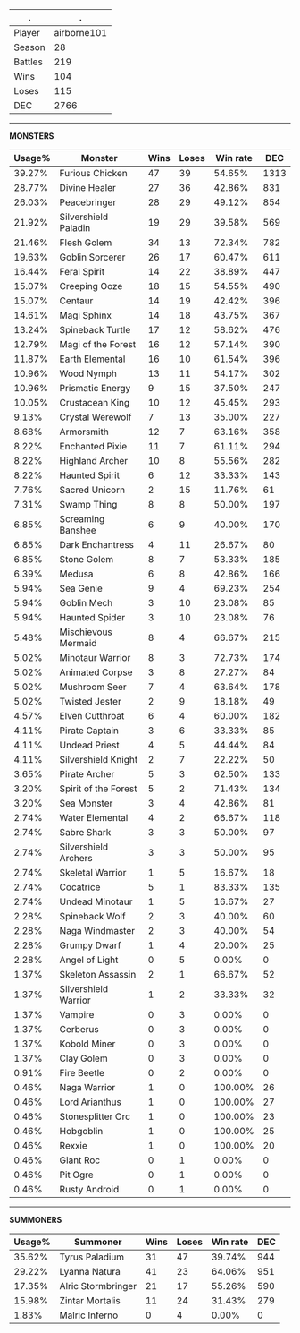 .|.
|-|-
Player|airborne101
Season|28
Battles|219
Wins|104
Loses|115
DEC|2766

---
**MONSTERS**

Usage%|Monster|Wins|Loses|Win rate|DEC|
-|-|-|-|-|-|
39.27%|Furious Chicken|47|39|54.65%|1313|
28.77%|Divine Healer|27|36|42.86%|831|
26.03%|Peacebringer|28|29|49.12%|854|
21.92%|Silvershield Paladin|19|29|39.58%|569|
21.46%|Flesh Golem|34|13|72.34%|782|
19.63%|Goblin Sorcerer|26|17|60.47%|611|
16.44%|Feral Spirit|14|22|38.89%|447|
15.07%|Creeping Ooze|18|15|54.55%|490|
15.07%|Centaur|14|19|42.42%|396|
14.61%|Magi Sphinx|14|18|43.75%|367|
13.24%|Spineback Turtle|17|12|58.62%|476|
12.79%|Magi of the Forest|16|12|57.14%|390|
11.87%|Earth Elemental|16|10|61.54%|396|
10.96%|Wood Nymph|13|11|54.17%|302|
10.96%|Prismatic Energy|9|15|37.50%|247|
10.05%|Crustacean King|10|12|45.45%|293|
9.13%|Crystal Werewolf|7|13|35.00%|227|
8.68%|Armorsmith|12|7|63.16%|358|
8.22%|Enchanted Pixie|11|7|61.11%|294|
8.22%|Highland Archer|10|8|55.56%|282|
8.22%|Haunted Spirit|6|12|33.33%|143|
7.76%|Sacred Unicorn|2|15|11.76%|61|
7.31%|Swamp Thing|8|8|50.00%|197|
6.85%|Screaming Banshee|6|9|40.00%|170|
6.85%|Dark Enchantress|4|11|26.67%|80|
6.85%|Stone Golem|8|7|53.33%|185|
6.39%|Medusa|6|8|42.86%|166|
5.94%|Sea Genie|9|4|69.23%|254|
5.94%|Goblin Mech|3|10|23.08%|85|
5.94%|Haunted Spider|3|10|23.08%|76|
5.48%|Mischievous Mermaid|8|4|66.67%|215|
5.02%|Minotaur Warrior|8|3|72.73%|174|
5.02%|Animated Corpse|3|8|27.27%|84|
5.02%|Mushroom Seer|7|4|63.64%|178|
5.02%|Twisted Jester|2|9|18.18%|49|
4.57%|Elven Cutthroat|6|4|60.00%|182|
4.11%|Pirate Captain|3|6|33.33%|85|
4.11%|Undead Priest|4|5|44.44%|84|
4.11%|Silvershield Knight|2|7|22.22%|50|
3.65%|Pirate Archer|5|3|62.50%|133|
3.20%|Spirit of the Forest|5|2|71.43%|134|
3.20%|Sea Monster|3|4|42.86%|81|
2.74%|Water Elemental|4|2|66.67%|118|
2.74%|Sabre Shark|3|3|50.00%|97|
2.74%|Silvershield Archers|3|3|50.00%|95|
2.74%|Skeletal Warrior|1|5|16.67%|18|
2.74%|Cocatrice|5|1|83.33%|135|
2.74%|Undead Minotaur|1|5|16.67%|27|
2.28%|Spineback Wolf|2|3|40.00%|60|
2.28%|Naga Windmaster|2|3|40.00%|54|
2.28%|Grumpy Dwarf|1|4|20.00%|25|
2.28%|Angel of Light|0|5|0.00%|0|
1.37%|Skeleton Assassin|2|1|66.67%|52|
1.37%|Silvershield Warrior|1|2|33.33%|32|
1.37%|Vampire|0|3|0.00%|0|
1.37%|Cerberus|0|3|0.00%|0|
1.37%|Kobold Miner|0|3|0.00%|0|
1.37%|Clay Golem|0|3|0.00%|0|
0.91%|Fire Beetle|0|2|0.00%|0|
0.46%|Naga Warrior|1|0|100.00%|26|
0.46%|Lord Arianthus|1|0|100.00%|27|
0.46%|Stonesplitter Orc|1|0|100.00%|23|
0.46%|Hobgoblin|1|0|100.00%|25|
0.46%|Rexxie|1|0|100.00%|20|
0.46%|Giant Roc|0|1|0.00%|0|
0.46%|Pit Ogre|0|1|0.00%|0|
0.46%|Rusty Android|0|1|0.00%|0|

---
**SUMMONERS**

Usage%|Summoner|Wins|Loses|Win rate|DEC|
-|-|-|-|-|-|
35.62%|Tyrus Paladium|31|47|39.74%|944|
29.22%|Lyanna Natura|41|23|64.06%|951|
17.35%|Alric Stormbringer|21|17|55.26%|590|
15.98%|Zintar Mortalis|11|24|31.43%|279|
1.83%|Malric Inferno|0|4|0.00%|0|
